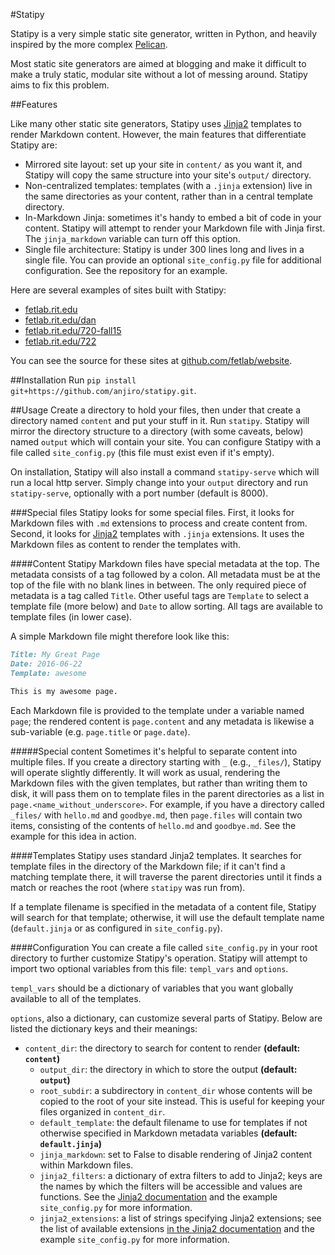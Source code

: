 #Statipy

Statipy is a very simple static site generator, written in Python, and
heavily inspired by the more complex
[Pelican](http://getpelican.com/).

Most static site generators are aimed at blogging and make it
difficult to make a truly static, modular site without a lot of
messing around. Statipy aims to fix this problem.

##Features

Like many other static site generators, Statipy uses
[Jinja2](http://jinja.pocoo.org/) templates to render Markdown
content. However, the main features that differentiate Statipy are:

- Mirrored site layout: set up your site in `content/` as you want it,
	and Statipy will copy the same structure into your site's `output/`
	directory.
- Non-centralized templates: templates (with a `.jinja` extension)
	live in the same directories as your content, rather than in a
	central template directory.
- In-Markdown Jinja: sometimes it's handy to embed a bit of code in
	your content. Statipy will attempt to render your Markdown file with
	Jinja first. The `jinja_markdown` variable can turn off this option.
- Single file architecture: Statipy is under 300 lines long and lives
	in a single file. You can provide an optional `site_config.py` file
	for additional configuration. See the repository for an example.

Here are several examples of sites built with Statipy:

- [fetlab.rit.edu](http://fetlab.rit.edu)
- [fetlab.rit.edu/dan](http://fetlab.rit.edu/dan)
- [fetlab.rit.edu/720-fall15](http://fetlab.rit.edu/720-fall15)
- [fetlab.rit.edu/722](http://fetlab.rit.edu/722)

You can see the source for these sites at
[github.com/fetlab/website](http://github.com/fetlab/website).

##Installation
Run `pip install git+https://github.com/anjiro/statipy.git`.

##Usage
Create a directory to hold your files, then under that create a
directory named `content` and put your stuff in it. Run `statipy`.
Statipy will mirror the directory structure to a directory (with some
caveats, below) named `output` which will contain your site. You can
configure Statipy with a file called `site_config.py` (this file must
exist even if it's empty).

On installation, Statipy will also install a command `statipy-serve`
which will run a local http server. Simply change into your `output`
directory and run `statipy-serve`, optionally with a port number
(default is 8000).

###Special files
Statipy looks for some special files. First, it looks for Markdown
files with `.md` extensions to process and create content from.
Second, it looks for [Jinja2](http://jinja.pocoo.org) templates with
`.jinja` extensions. It uses the Markdown files as content to render
the templates with.

####Content
Statipy Markdown files have special metadata at the top. The metadata
consists of a tag followed by a colon. All metadata must be at the top
of the file with no blank lines in between. The only required piece of
metadata is a tag called `Title`. Other useful tags are `Template` to
select a template file (more below) and `Date` to allow sorting. All
tags are available to template files (in lower case).

A simple Markdown file might therefore look like this:

```.markdown
Title: My Great Page
Date: 2016-06-22
Template: awesome

This is my awesome page.
```

Each Markdown file is provided to the template under a variable named
`page`; the rendered content is `page.content` and any metadata is
likewise a sub-variable (e.g. `page.title` or `page.date`).

#####Special content
Sometimes it's helpful to separate content into multiple files. If you
create a directory starting with `_` (e.g., `_files/`), Statipy will
operate slightly differently. It will work as usual, rendering the
Markdown files with the given templates, but rather than writing them
to disk, it will pass them on to template files in the parent
directories as a list in `page.<name_without_underscore>`. For
example, if you have a directory called `_files/` with `hello.md` and
`goodbye.md`, then `page.files` will contain two items, consisting of
the contents of `hello.md` and `goodbye.md`. See the example for this
idea in action.

####Templates
Statipy uses standard Jinja2 templates. It searches for template files
in the directory of the Markdown file; if it can't find a matching
template there, it will traverse the parent directories until it
finds a match or reaches the root (where `statipy` was run from).

If a template filename is specified in the metadata of a content file,
Statipy will search for that template; otherwise, it will use the
default template name (`default.jinja` or as configured in
`site_config.py`).

####Configuration
You can create a file called `site_config.py` in your root directory
to further customize Statipy's operation. Statipy will attempt to
import two optional variables from this file: `templ_vars` and `options`.

`templ_vars` should be a dictionary of variables that you want
globally available to all of the templates.

`options`, also a dictionary, can customize several parts of Statipy.
Below are listed the dictionary keys and their meanings:

  - `content_dir`: the directory to search for content to render
		**(default: `content`)**
	- `output_dir`: the directory in which to store the output
		**(default: `output`)**
	- `root_subdir`: a subdirectory in `content_dir` whose contents will
		be copied to the root of your site instead. This is useful for
		keeping your files organized in `content_dir`.
	- `default_template`: the default filename to use for templates if
		not otherwise specified in Markdown metadata variables **(default:
		`default.jinja`)**
	- `jinja_markdown`: set to False to disable rendering of Jinja2
		content within Markdown files.
	- `jinja2_filters`: a dictionary of extra filters to add to Jinja2;
		keys are the names by which the filters will be accessible and
		values are functions. See the [Jinja2
		documentation](http://jinja.pocoo.org/docs/dev/api/#writing-filters)
		and the example `site_config.py` for more information.
	- `jinja2_extensions`: a list of strings specifying Jinja2
		extensions; see the list of available extensions [in the Jinja2
		documentation](http://jinja.pocoo.org/docs/dev/extensions/#jinja-extensions)
		and the example `site_config.py` for more information.
